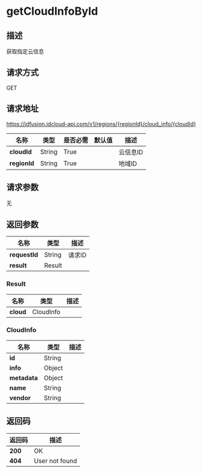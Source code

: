 # getCloudInfoById


## 描述
获取指定云信息

## 请求方式
GET

## 请求地址
https://jdfusion.jdcloud-api.com/v1/regions/{regionId}/cloud_info/{cloudId}

|名称|类型|是否必需|默认值|描述|
|---|---|---|---|---|
|**cloudId**|String|True| |云信息ID|
|**regionId**|String|True| |地域ID|

## 请求参数
无


## 返回参数
|名称|类型|描述|
|---|---|---|
|**requestId**|String|请求ID|
|**result**|Result| |

### Result
|名称|类型|描述|
|---|---|---|
|**cloud**|CloudInfo| |
### CloudInfo
|名称|类型|描述|
|---|---|---|
|**id**|String| |
|**info**|Object| |
|**metadata**|Object| |
|**name**|String| |
|**vendor**|String| |

## 返回码
|返回码|描述|
|---|---|
|**200**|OK|
|**404**|User not found|
